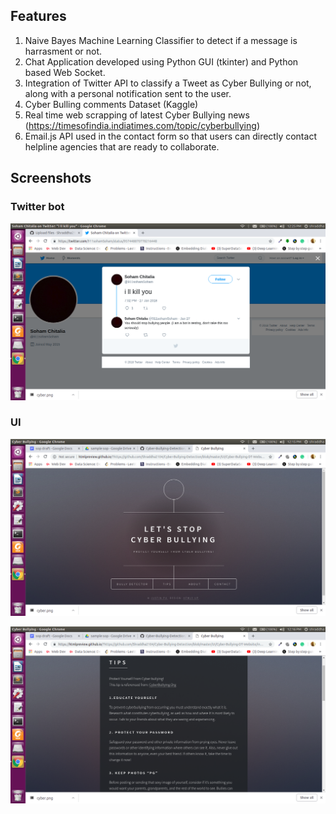 ## Features
1. Naive Bayes Machine Learning Classifier to detect if a message is harrasment or not.
2. Chat Application developed using Python GUI (tkinter) and Python based Web Socket.
3. Integration of Twitter API to classify a Tweet as Cyber Bullying or not, along with a personal notification sent to the user.
4. Cyber Bulling comments Dataset (Kaggle)
5. Real time web scrapping of latest Cyber Bullying news (https://timesofindia.indiatimes.com/topic/cyberbullying)
6. Email.js API used in the contact form so that users can directly contact helpline agencies that are ready to collaborate.

## Screenshots

### Twitter bot
![Screenshot](cb1.png)

### UI
![Screenshot](cyber2.png)

![Screenshot](cyber3.png)



